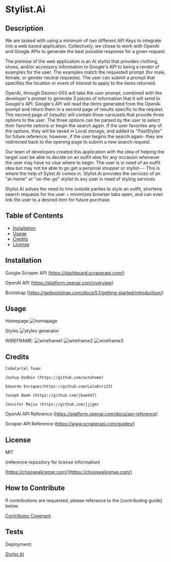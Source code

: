 # Stylist.Ai

## Description

We are tasked with using a minimum of two different API Keys to integrate into a web based application. Collectively, we chose to work with OpenAi and Google APIs to generate the best possible response for a given request.

The premise of the web application is an AI stylist that provides clothing, shoes, and/or accessory information to Google's API to being a render of examples for the user.
The examples match the requested prompt (for male, female, or gender neutral requests). The user can submit a prompt that specifies the location or event of interest to apply to the items returned.

OpenAi, through Davinci-003 will take the user prompt, combined with the developer's prompt to generate 3 pieces of information that it will send to Google's API. Google's API will read the items generated from the OpenAi prompt and return them in a second page of results specific to the request. The second page of (results) will contain three carousels that provide three options to the user. The three options can be parsed by the user to select their favorite options or begin the search again.
If the user favorites any of the options, they will be saved in Local storage, and added to "PastStyles" for future reference; however, if the user begins the search again- they are redirected back to the opening page to submit a new search request.

Our team of developers created this application with the idea of helping the target user be able to decide on an outfit idea for any occasion whenever the user may have no clue where to begin. The user is in need of an outfit idea but may not be able to go get a personal shopper or stylist--- This is where the help of Sylist.AI comes in.
Stylist.Ai provides the services of an "at-home" or "on-the-go" stylist to any user in need of styling services.

Stylist.AI solves the need to hire outside parties to style an outfit, shortens search requests for the user + minimizes browser tabs open, and can even link the user to a desired item for future purchase.

## Table of Contents

- [Installation](#installation)
- [Usage](#usage)
- [Credits](#credits)
- [License](#license)

## Installation

Google Scraper API (https://dashboard.scraperapi.com/)

OpenAI API (https://platform.openai.com/overview)

Bootstrap (https://getbootstrap.com/docs/5.1/getting-started/introduction/)

## Usage

Homepage
![homepage](./assets/%20images/deployedhomepage.png)

Styles
![styles generator](./assets/%20images/stylesandpast.png)

WIREFRAME:
![wireframe1](./assets/%20images/wireframe1.png)
![wireframe2](./assets/%20images/wireframe2.png)
![wireframe3](./assets/%20images/wireframe3.png)
## Credits

    CodeCartel Team:

    Joshua Dadbin (https://github.com/autohome)

    Eduardo Enriquez(https://github.com/LaloEnri23)

    Joseph Baek (https://github.com/jbaek97)

    Jennifer Mejia (https://github.com/jjjgm)

OpenAI API Reference (https://platform.openai.com/docs/api-reference)

Scraper API Reference (https://www.scraperapi.com/guides/)

## License

MIT

(reference repository for license information)

[https://choosealicense.com/](https://choosealicense.com/)

## How to Contribute

If contributions are requested, please reference to the [contributing guide] below.

[Contributor Covenant](https://www.contributor-covenant.org/)

## Tests

Deployment:

[Stylist.AI](https://autohome.github.io/jenhua-joerdo/)

